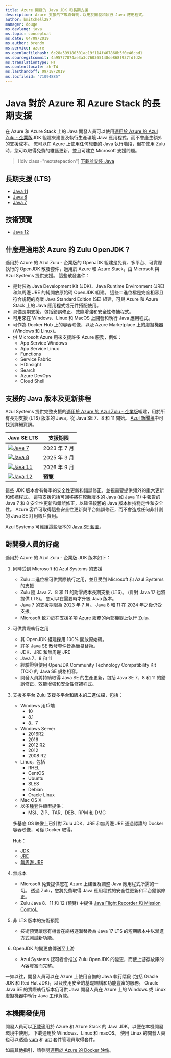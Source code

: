```yaml
---
title: Azure 開發的 Java JDK 和長期支援
description: Azure 支援的下載與聲明，以用於開發和執行 Java 應用程式。
author: bmitchell287
manager: douge
ms.devlang: java
ms.topic: conceptual
ms.date: 04/09/2019
ms.author: brendm
ms.service: azure
ms.openlocfilehash: 6c28a599180301ac19f114f467868b5f0e46cbd1
ms.sourcegitcommit: 4a95777874ae3a3c760365148de868f937fdfd2e
ms.translationtype: HT
ms.contentlocale: zh-TW
ms.lasthandoff: 09/18/2019
ms.locfileid: "71094885"
---
```

# <a name="java-long-term-support-for-azure-and-azure-stack"></a>Java 對於 Azure 和 Azure Stack 的長期支援

在 Azure 和 Azure Stack 上的 Java 開發人員可以使用[適用於 Azure 的 Azul Zulu - 企業版](https://www.azul.com/downloads/azure-only/zulu/)JDK 組建來建置及執行生產環境 Java 應用程式，而不會產生額外的支援成本。 您可以在 Azure 上使用任何想要的 Java 執行階段，但在使用 Zulu 時，您可以取得免費的維護更新，並且可建立 Microsoft 支援問題。

> [!div class="nextstepaction"]
> [下載並安裝 Java](java-jdk-install.md)

## <a name="long-term-support-lts"></a>長期支援 (LTS)

* [Java 11](https://www.azul.com/downloads/azure-only/zulu/#java11)
* [Java 8](https://www.azul.com/downloads/azure-only/zulu/#java8)
* [Java 7](https://www.azul.com/downloads/azure-only/zulu/#java7)

## <a name="technical-preview"></a>技術預覽

* [Java 12](https://www.azul.com/downloads/azure-only/zulu/#java12)

## <a name="what-is-the-zulu-openjdk-for-azure"></a>什麼是適用於 Azure 的 Zulu OpenJDK？

適用於 Azure 的 Azul Zulu - 企業版的 OpenJDK 組建是免費、多平台、可實際執行的 OpenJDK 散發套件，適用於 Azure 和 Azure Stack，由 Microsoft 與 Azul Systems 提供支援。 這些散發套件：

* 是封裝為 Java Development Kit (JDK)、Java Runtime Environment (JRE) 和無周邊 JRE 的純開放原始碼 OpenJDK 組建。 這些二進位檔是完全相容且符合規範的商業 Java Standard Edition (SE) 組建，可與 Azure 和 Azure Stack 上的 Java 應用程式或元件搭配使用。
* 具備長期支援，包括錯誤修正、效能增強和安全性修補程式。
* 可用來在 Windows、Linux 和 MacOS 上開發和執行 Java 應用程式。
* 可作為 Docker Hub 上的容器映像，以及 Azure Marketplace 上的虛擬機器 (Windows 和 Linux)。
* 供 Microsoft Azure 用來支援許多 Azure 服務，例如：
  * App Service Windows
  * App Service Linux
  * Functions
  * Service Fabric
  * HDInsight
  * Search
  * Azure DevOps
  * Cloud Shell  

## <a name="supported-java-versions-and-update-schedule"></a>支援的 Java 版本及更新排程

Azul Systems 提供完整支援的[適用於 Azure 的 Azul Zulu - 企業版](https://www.azul.com/downloads/azure-only/zulu/)組建，用於所有長期支援 (LTS) 版本的 Java，從 Java SE 7、8 和 11 開始。 [Azul 新聞稿](https://www.azul.com/press_release/free-java-production-support-for-microsoft-azure-azure-stack)中可找到詳細資訊。

|Java SE LTS  |支援期限  |
|---------|----------|
|[![Java 7](../media/jdk/java-7.png)](https://www.azul.com/downloads/azure-only/zulu/#java7) |2023 年 7 月 |
|[![Java 8](../media/jdk/java-8.png)](https://www.azul.com/downloads/azure-only/zulu/#java8) |2025 年 3 月|
|[![Java 11](../media/jdk/java-11.png)](https://www.azul.com/downloads/azure-only/zulu/#java11) |2026 年 9 月|
|[![Java 12](../media/jdk/java-12.png)]() |**預覽**|

這些 JDK 版本會有每季的安全性更新和錯誤修正，並視需要提供頻外的重大更新和修補程式。  這項支援包括可回移將在較新版本的 Java (如 Java 11) 中報告的 Java 7 和 8 安全性更新和錯誤修正，以確保較舊的 Java 版本維持穩定性和安全性。  Azure 客戶可取得這些安全性更新與平台錯誤修正，而不會造成任何非計劃的 Java SE 訂用帳戶費用。

Azul Systems 可維護這些版本的 [Java SE 藍圖](https://www.azul.com/products/azul_support_roadmap/)。

## <a name="benefits-for-developers"></a>對開發人員的好處

適用於 Azure 的 Azul Zulu - 企業版 JDK 版本如下：

1. 同時受到 Microsoft 和 Azul Systems 的支援

   * Zulu 二進位檔可供實際執行之用，並且受到 Microsoft 和 Azul Systems 的支援
   * Zulu 隨 Java 7、8 和 11 的附零成本長期支援 (LTS)。 (針對 Java 17 也將提供 LTS)。 您可以在需要時才升級 Java 版本。
   * Java 7 的支援期限為 2023 年 7 月。 Java 8 和 11 在 2024 年之後仍受支援。
   * Microsoft 致力於在支援多項 Azure 服務的內部機器上執行 Zulu。

2. 可供實際執行之用

   * 其 OpenJDK 組建採用 100% 開放原始碼。
   * 許多 Java SE 散發套件皆為簡易替換。
   * JDK、JRE 和無周邊 JRE
   * Java 7、8 和 11
   * 經驗證與使用 OpenJDK Community Technology Compatibility Kit (TCK) 的 Java SE 規格相容。
   * 開發人員將持續取得 Java SE 的生產更新，包括 Java SE 7、8 和 11 的錯誤修正、效能增強和安全性修補程式。

3. 支援多平台 Zulu 支援多平台和版本的二進位檔，包括：

   * Windows 用戶端
     * 10
     * 8.1
     * 8、7
   * Windows Server
     * 2016R2
     * 2016
     * 2012 R2
     * 2012
     * 2008 R2
   * Linux，包括
     * RHEL
     * CentOS
     * Ubuntu
     * SLES
     * Debian
     * Oracle Linux
   * Mac OS X
   * 以多種套件類型提供：
     * MSI、ZIP、TAR、DEB、RPM 和 DMG

    多基底 OS 映像上已針對 Zulu JDK、JRE 和無周邊 JRE 通過認證的 Docker 容器映像，可從 Docker 取得。

    Hub：

    * [JDK](https://hub.docker.com/_/microsoft-java-jdk)
    * [JRE](https://hub.docker.com/_/microsoft-java-jre)
    * [無周邊 JRE](https://hub.docker.com/_/microsoft-java-jre-headless)

4. 無成本

   * Microsoft 免費提供您在 Azure 上建置及調整 Java 應用程式所需的一切。 透過 Zulu，您將免費取得 Java 應用程式的安全性更新和平台錯誤修正。
   * Zulu Java 8、11 和 12 (預覽) 中提供 [Java Flight Recorder 和 Mission Control](java-jdk-flight-recorder-and-mission-control.md)。

5. 非 LTS 版本的技術預覽

   * 技術預覽讓您有機會在終將逐漸替換為 Java 17 LTS 的短期版本中以漸進方式測試新功能。

6. OpenJDK 的變更會傳送至上游

   * Azul Systems 認可者會推送 Zulu OpenJDK 的變更，而使上游存放庫的內容豐富而完整。

一如以往，開發人員可以在 Azure 上使用自備的 Java 執行階段 (包括 Oracle JDK 和 Red Hat JDK)，以及使用安全的基礎結構和功能豐富的服務。 Oracle Java SE 的實際執行版本仍可供 Java 開發人員在 Azure 上的 Windows 或 Linux 虛擬機器中執行 Java 工作負載。

## <a name="use-for-local-development"></a>本機開發使用 

開發人員可以[下載](https://www.azul.com/downloads/azure-only/zulu/)適用於 Azure 和 Azure Stack 的 Java JDK，以便在本機開發環境中使用。 下載適用於 Windows、Linux 和 macOS。 使用 Linux 的開發人員也可以透過 [yum](https://www.azul.com/downloads/azure-only/zulu/#yum-repo) 和 [apt](https://www.azul.com/downloads/azure-only/zulu/#apt-repo) 套件管理員取得套件。

如需其他指引，請參閱[適用於 Azure 的 Docker 映像](java-jdk-docker-images.md)。